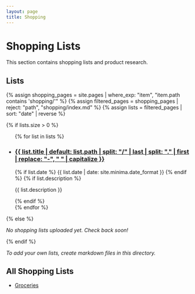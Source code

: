 ```yaml
---
layout: page
title: Shopping
---
```


# Shopping Lists

This section contains shopping lists and product research.

## Lists

{% assign shopping_pages = site.pages | where_exp: "item", "item.path contains 'shopping/'" %}
{% assign filtered_pages = shopping_pages | reject: "path", "shopping/index.md" %}
{% assign lists = filtered_pages | sort: "date" | reverse %}


{% if lists.size > 0 %}
<ul class="post-list">
  {% for list in lists %}
    <li>
      <h3>
        <a class="post-link" href="{{ list.url | relative_url }}">
          {{ list.title | default: list.path | split: "/" | last | split: "." | first | replace: "-", " " | capitalize }}
        </a>
      </h3>
      {% if list.date %}
        <span class="post-meta">{{ list.date | date: site.minima.date_format }}</span>
      {% endif %}
      {% if list.description %}
        <p>{{ list.description }}</p>
      {% endif %}
    </li>
  {% endfor %}
</ul>
{% else %}
<p><em>No shopping lists uploaded yet. Check back soon!</em></p>
{% endif %}

<p><em>To add your own lists, create markdown files in this directory.</em></p>

## All Shopping Lists

- [Groceries](groceries.md) 